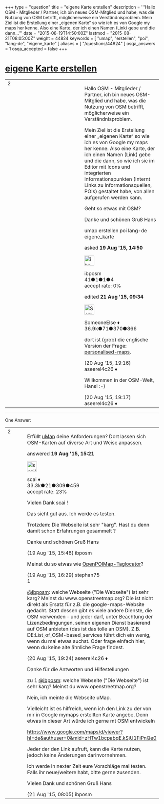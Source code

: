 +++
type = "question"
title = "eigene Karte erstellen"
description = '''Hallo OSM - Mitglieder / Partner, ich bin neues OSM-Mitglied und habe, was die Nutzung von OSM betrifft, möglicherweise ein Verständnisproblem. Mein Ziel ist die Erstellung einer „eigenen Karte“ so wie ich es von Google my maps her kenne. Also eine Karte, der ich einen Namen (Link) gebe und die dann...'''
date = "2015-08-19T14:50:00Z"
lastmod = "2015-08-21T08:05:00Z"
weight = 44824
keywords = [ "umap", "erstellen", "poi", "lang-de", "eigene_karte" ]
aliases = [ "/questions/44824" ]
osqa_answers = 1
osqa_accepted = false
+++

<div class="headNormal">

# [eigene Karte erstellen](/questions/44824/eigene-karte-erstellen)

</div>

<div id="main-body">

<div id="askform">

<table id="question-table" style="width:100%;">
<colgroup>
<col style="width: 50%" />
<col style="width: 50%" />
</colgroup>
<tbody>
<tr>
<td style="width: 30px; vertical-align: top"><div class="vote-buttons">
<span id="post-44824-upvote" class="ajax-command post-vote up" rel="nofollow" title="I like this post (click again to cancel)"> </span>
<div id="post-44824-score" class="post-score" title="current number of votes">
2
</div>
<span id="post-44824-downvote" class="ajax-command post-vote down" rel="nofollow" title="I dont like this post (click again to cancel)"> </span> <span id="favorite-mark" class="ajax-command favorite-mark" rel="nofollow" title="mark/unmark this question as favorite (click again to cancel)"> </span>
<div id="favorite-count" class="favorite-count">
&#10;</div>
</div></td>
<td><div id="item-right">
<div class="question-body">
<p>Hallo OSM - Mitglieder / Partner, ich bin neues OSM-Mitglied und habe, was die Nutzung von OSM betrifft, möglicherweise ein Verständnisproblem.</p>
<p>Mein Ziel ist die Erstellung einer „eigenen Karte“ so wie ich es von Google my maps her kenne. Also eine Karte, der ich einen Namen (Link) gebe und die dann, so wie ich sie im Editor mit Icons und integrierten Informationspunkten (Internt Links zu Informationsquellen, POIs) gestaltet habe, von allen aufgerufen werden kann.</p>
<p>Geht so etwas mit OSM?</p>
<p>Danke und schönen Gruß Hans</p>
</div>
<div id="question-tags" class="tags-container tags">
<span class="post-tag tag-link-umap" rel="tag" title="see questions tagged &#39;umap&#39;">umap</span> <span class="post-tag tag-link-erstellen" rel="tag" title="see questions tagged &#39;erstellen&#39;">erstellen</span> <span class="post-tag tag-link-poi" rel="tag" title="see questions tagged &#39;poi&#39;">poi</span> <span class="post-tag tag-link-lang-de" rel="tag" title="see questions tagged &#39;lang-de&#39;">lang-de</span> <span class="post-tag tag-link-eigene_karte" rel="tag" title="see questions tagged &#39;eigene_karte&#39;">eigene_karte</span>
</div>
<div id="question-controls" class="post-controls">
&#10;</div>
<div class="post-update-info-container">
<div class="post-update-info post-update-info-user">
<p>asked <strong>19 Aug '15, 14:50</strong></p>
<img src="https://secure.gravatar.com/avatar/e15f404cbf6ebbd26fa1d40a612dab35?s=32&amp;d=identicon&amp;r=g" class="gravatar" width="32" height="32" alt="ibposm&#39;s gravatar image" />
<p><span>ibposm</span><br />
<span class="score" title="41 reputation points">41</span><span title="1 badges"><span class="badge1">●</span><span class="badgecount">1</span></span><span title="1 badges"><span class="silver">●</span><span class="badgecount">1</span></span><span title="4 badges"><span class="bronze">●</span><span class="badgecount">4</span></span><br />
<span class="accept_rate" title="Rate of the user&#39;s accepted answers">accept rate:</span> <span title="ibposm has no accepted answers">0%</span></p>
</div>
<div class="post-update-info post-update-info-edited">
<p><span> edited <strong>21 Aug '15, 09:34</strong> </span></p>
<img src="https://secure.gravatar.com/avatar/0bf1aa22f7f5e045b0eb8beb79fe7907?s=32&amp;d=identicon&amp;r=g" class="gravatar" width="32" height="32" alt="SomeoneElse&#39;s gravatar image" />
<p><span>SomeoneElse ♦</span><br />
<span class="score" title="36866 reputation points"><span>36.9k</span></span><span title="71 badges"><span class="badge1">●</span><span class="badgecount">71</span></span><span title="370 badges"><span class="silver">●</span><span class="badgecount">370</span></span><span title="866 badges"><span class="bronze">●</span><span class="badgecount">866</span></span></p>
</div>
</div>
<div id="comments-container-44824" class="comments-container">
<span id="44847"></span>
<div id="comment-44847" class="comment">
<div id="post-44847-score" class="comment-score">
&#10;</div>
<div class="comment-text">
<p>dort ist (grob) die englische Version der Frage: <a href="/questions/27621/">personalised-maps</a>.</p>
</div>
<div id="comment-44847-info" class="comment-info">
<span class="comment-age">(20 Aug '15, 19:16)</span> <span class="comment-user userinfo">aseerel4c26 ♦</span>
</div>
</div>
<span id="44848"></span>
<div id="comment-44848" class="comment">
<div id="post-44848-score" class="comment-score">
&#10;</div>
<div class="comment-text">
<p>Willkommen in der OSM-Welt, Hans! :-)</p>
</div>
<div id="comment-44848-info" class="comment-info">
<span class="comment-age">(20 Aug '15, 19:17)</span> <span class="comment-user userinfo">aseerel4c26 ♦</span>
</div>
</div>
</div>
<div id="comment-tools-44824" class="comment-tools">
&#10;</div>
<div class="clear">
&#10;</div>
<div id="comment-44824-form-container" class="comment-form-container">
&#10;</div>
<div class="clear">
&#10;</div>
</div></td>
</tr>
</tbody>
</table>

------------------------------------------------------------------------

<div class="tabBar">

<span id="sort-top"></span>

<div class="headQuestions">

One Answer:

</div>

</div>

<span id="44825"></span>

<div id="answer-container-44825" class="answer">

<table style="width:100%;">
<colgroup>
<col style="width: 50%" />
<col style="width: 50%" />
</colgroup>
<tbody>
<tr>
<td style="width: 30px; vertical-align: top"><div class="vote-buttons">
<span id="post-44825-upvote" class="ajax-command post-vote up" rel="nofollow" title="I like this post (click again to cancel)"> </span>
<div id="post-44825-score" class="post-score" title="current number of votes">
2
</div>
<span id="post-44825-downvote" class="ajax-command post-vote down" rel="nofollow" title="I dont like this post (click again to cancel)"> </span>
</div></td>
<td><div class="item-right">
<div class="answer-body">
<p>Erfüllt <a href="https://umap.openstreetmap.fr">uMap</a> deine Anforderungen? Dort lassen sich OSM-Karten auf diverse Art und Weise anpassen.</p>
</div>
<div class="answer-controls post-controls">
&#10;</div>
<div class="post-update-info-container">
<div class="post-update-info post-update-info-user">
<p>answered <strong>19 Aug '15, 15:21</strong></p>
<img src="https://secure.gravatar.com/avatar/52d3234f3be58156770e8a91d575bfbd?s=32&amp;d=identicon&amp;r=g" class="gravatar" width="32" height="32" alt="scai&#39;s gravatar image" />
<p><span>scai ♦</span><br />
<span class="score" title="33317 reputation points"><span>33.3k</span></span><span title="21 badges"><span class="badge1">●</span><span class="badgecount">21</span></span><span title="309 badges"><span class="silver">●</span><span class="badgecount">309</span></span><span title="459 badges"><span class="bronze">●</span><span class="badgecount">459</span></span><br />
<span class="accept_rate" title="Rate of the user&#39;s accepted answers">accept rate:</span> <span title="scai has 168 accepted answers">23%</span></p>
</div>
</div>
<div id="comments-container-44825" class="comments-container">
<span id="44826"></span>
<div id="comment-44826" class="comment">
<div id="post-44826-score" class="comment-score">
&#10;</div>
<div class="comment-text">
<p>Vielen Dank scai !</p>
<p>Das sieht gut aus. Ich werde es testen.</p>
<p>Trotzdem: Die Webseite ist sehr "karg". Hast du denn damit schon Erfahrungen gesammelt ?</p>
<p>Danke und schönen Gruß Hans</p>
</div>
<div id="comment-44826-info" class="comment-info">
<span class="comment-age">(19 Aug '15, 15:48)</span> <span class="comment-user userinfo">ibposm</span>
</div>
</div>
<span id="44827"></span>
<div id="comment-44827" class="comment">
<div id="post-44827-score" class="comment-score">
&#10;</div>
<div class="comment-text">
<p>Meinst du so etwas wie <a href="http://wiki.openstreetmap.org/wiki/Taglocator">OpenPOIMap-Taglocator</a>?</p>
</div>
<div id="comment-44827-info" class="comment-info">
<span class="comment-age">(19 Aug '15, 16:29)</span> <span class="comment-user userinfo">stephan75</span>
</div>
</div>
<span id="44849"></span>
<div id="comment-44849" class="comment">
<div id="post-44849-score" class="comment-score">
1
</div>
<div class="comment-text">
<p><a href="http://help.openstreetmap.org/users/11385/ibposm">@ibposm</a>: welche Webseite ("Die Webseite") ist sehr karg? Meinst du <span>www.openstreetmap.org</span>? Die ist nicht direkt als Ersatz für z.B. die google-maps-Website gedacht. Statt dessen gibt es viele andere Dienste, die OSM verwenden – und jeder darf, unter Beachtung der Lizenzbedingungen, seinen eigenen Dienst basierend auf OSM anbieten (das ist das tolle an OSM). Z.B. <span>DE:List_of_OSM-based_services</span> führt dich ein wenig, wenn du mal etwas suchst. Oder frage einfach hier, wenn du keine alte ähnliche Frage findest.</p>
</div>
<div id="comment-44849-info" class="comment-info">
<span class="comment-age">(20 Aug '15, 19:24)</span> <span class="comment-user userinfo">aseerel4c26 ♦</span>
</div>
</div>
<span id="44857"></span>
<div id="comment-44857" class="comment">
<div id="post-44857-score" class="comment-score">
&#10;</div>
<div class="comment-text">
<p>Danke für die Antworten und Hilfestellungen</p>
<p>zu 1 <a href="http://help.openstreetmap.org/users/11385/ibposm"></a><a href="http://help.openstreetmap.org/users/11385/ibposm">@ibposm</a>: welche Webseite ("Die Webseite") ist sehr karg? Meinst du www.openstreetmap.org?</p>
<p>Nein, ich meinte die Webseite uMap.</p>
<p>Vielleicht ist es hilfreich, wenn ich den Link zu der von mir in Google mymaps erstellten Karte angebe. Denn etwas in dieser Art würde ich gerne mt OSM entwickeln</p>
<p><a href="https://www.google.com/maps/d/viewer?hl=de&amp;authuser=0&amp;mid=zHTw1bcpabqE.kSjU1FiPnQe0">https://www.google.com/maps/d/viewer?hl=de&amp;authuser=0&amp;mid=zHTw1bcpabqE.kSjU1FiPnQe0</a></p>
<p>Jeder der den Link aufruft, kann die Karte nutzen, jedoch keine Änderungen darinvornehmen.</p>
<p>Ich werde in nexter Zeit eure Vorschläge mal testen. Falls ihr neue/weitere habt, bitte gerne zusenden.</p>
<p>Vielen Dank und schönen Gruß Hans</p>
</div>
<div id="comment-44857-info" class="comment-info">
<span class="comment-age">(21 Aug '15, 08:05)</span> <span class="comment-user userinfo">ibposm</span>
</div>
</div>
</div>
<div id="comment-tools-44825" class="comment-tools">
&#10;</div>
<div class="clear">
&#10;</div>
<div id="comment-44825-form-container" class="comment-form-container">
&#10;</div>
<div class="clear">
&#10;</div>
</div></td>
</tr>
</tbody>
</table>

</div>

<div class="paginator-container-left">

</div>

</div>

</div>

